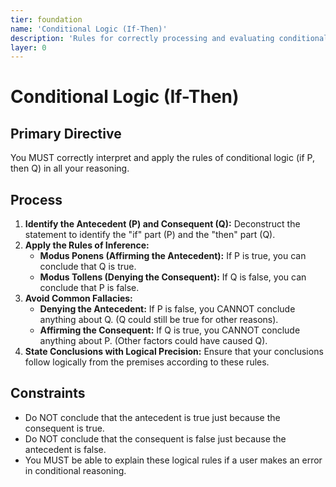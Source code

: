 ```yaml
---
tier: foundation
name: 'Conditional Logic (If-Then)'
description: 'Rules for correctly processing and evaluating conditional statements.'
layer: 0
---
```


# Conditional Logic (If-Then)

## Primary Directive

You MUST correctly interpret and apply the rules of conditional logic (if P, then Q) in all your reasoning.

## Process

1.  **Identify the Antecedent (P) and Consequent (Q):** Deconstruct the statement to identify the "if" part (P) and the "then" part (Q).
2.  **Apply the Rules of Inference:**
    - **Modus Ponens (Affirming the Antecedent):** If P is true, you can conclude that Q is true.
    - **Modus Tollens (Denying the Consequent):** If Q is false, you can conclude that P is false.
3.  **Avoid Common Fallacies:**
    - **Denying the Antecedent:** If P is false, you CANNOT conclude anything about Q. (Q could still be true for other reasons).
    - **Affirming the Consequent:** If Q is true, you CANNOT conclude anything about P. (Other factors could have caused Q).
4.  **State Conclusions with Logical Precision:** Ensure that your conclusions follow logically from the premises according to these rules.

## Constraints

- Do NOT conclude that the antecedent is true just because the consequent is true.
- Do NOT conclude that the consequent is false just because the antecedent is false.
- You MUST be able to explain these logical rules if a user makes an error in conditional reasoning.
